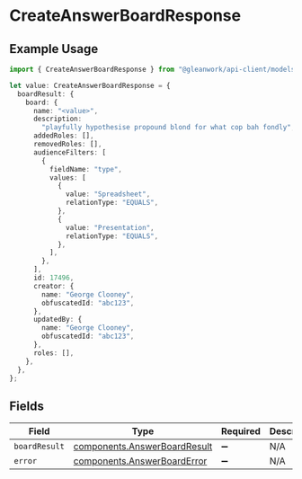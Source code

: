 # CreateAnswerBoardResponse

## Example Usage

```typescript
import { CreateAnswerBoardResponse } from "@gleanwork/api-client/models/components";

let value: CreateAnswerBoardResponse = {
  boardResult: {
    board: {
      name: "<value>",
      description:
        "playfully hypothesise propound blond for what cop bah fondly",
      addedRoles: [],
      removedRoles: [],
      audienceFilters: [
        {
          fieldName: "type",
          values: [
            {
              value: "Spreadsheet",
              relationType: "EQUALS",
            },
            {
              value: "Presentation",
              relationType: "EQUALS",
            },
          ],
        },
      ],
      id: 17496,
      creator: {
        name: "George Clooney",
        obfuscatedId: "abc123",
      },
      updatedBy: {
        name: "George Clooney",
        obfuscatedId: "abc123",
      },
      roles: [],
    },
  },
};
```

## Fields

| Field                                                                        | Type                                                                         | Required                                                                     | Description                                                                  |
| ---------------------------------------------------------------------------- | ---------------------------------------------------------------------------- | ---------------------------------------------------------------------------- | ---------------------------------------------------------------------------- |
| `boardResult`                                                                | [components.AnswerBoardResult](../../models/components/answerboardresult.md) | :heavy_minus_sign:                                                           | N/A                                                                          |
| `error`                                                                      | [components.AnswerBoardError](../../models/components/answerboarderror.md)   | :heavy_minus_sign:                                                           | N/A                                                                          |